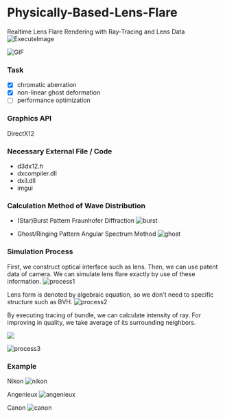 # Physically-Based-Lens-Flare
Realtime Lens Flare Rendering with Ray-Tracing and Lens Data
![ExecuteImage](https://user-images.githubusercontent.com/65929274/149625636-41a6a6df-77af-41ec-a7bb-b65a678fb4a8.png)

![GIF](https://user-images.githubusercontent.com/65929274/148648293-9785c3dd-b1a0-480f-8e3f-1acc133e07cc.gif)

### Task
- [x] chromatic aberration
- [x] non-linear ghost deformation 
- [ ] performance optimization

### Graphics API
DirectX12

### Necessary External File / Code
- d3dx12.h
- dxcompiler.dll
- dxil.dll
- imgui

### Calculation Method of Wave Distribution
- (Star)Burst Pattern
Fraunhofer Diffraction
![burst](https://user-images.githubusercontent.com/65929274/147729251-25154030-9cef-4f07-8895-01fbd01f3513.png)

- Ghost/Ringing Pattern
Angular Spectrum Method
![ghost](https://user-images.githubusercontent.com/65929274/147729265-d0b010c4-6bce-4956-989b-2120d8b62912.png)

### Simulation Process
First, we construct optical interface such as lens. Then, we can use patent data of camera.
We can simulate lens flare exactly by use of these information.
![process1](https://user-images.githubusercontent.com/65929274/147752414-3aa92a54-e088-46e5-9dca-1020ba5be6b1.png)

Lens form is denoted by algebraic equation, so we don't need to specific structure such as BVH.
![process2](https://user-images.githubusercontent.com/65929274/147752156-ae8adbb9-dfac-4767-bb94-43a67b0b1589.png)

By executing tracing of bundle, we can calculate intensity of ray. For improving in quality, we take average of its surrounding neighbors.

<img src="https://render.githubusercontent.com/render/math?math=I=\frac{S_{\text{base}}}{\sum_{n=0}^{3}S_{n}}">


![process3](https://user-images.githubusercontent.com/65929274/147752267-cd979149-b8ca-455e-9527-6689375d1d6f.png)


### Example
Nikon
![nikon](https://user-images.githubusercontent.com/65929274/148648214-903d1502-e855-458d-8479-55402c00e74f.png)

Angenieux
![angenieux](https://user-images.githubusercontent.com/65929274/148648219-39a4a3bd-c6b1-40f1-b03c-a8ab5414acbc.png)

Canon
![canon](https://user-images.githubusercontent.com/65929274/148648226-4e4da6a0-ec68-4f29-975c-6a2be0524b6e.png)